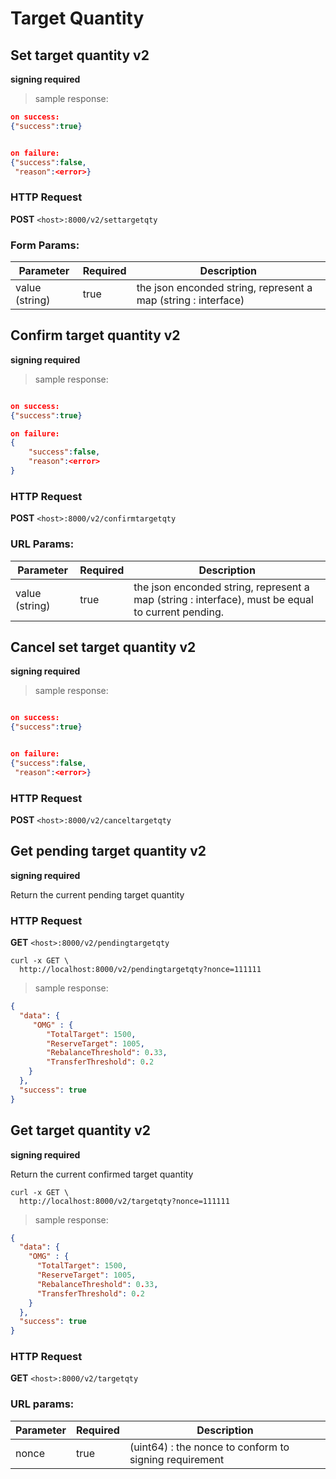 # Target Quantity

## Set target quantity v2

**signing required**

> sample response:

```json
on success:
{"success":true}


on failure:
{"success":false,
 "reason":<error>}
```

### HTTP Request

**POST**
`<host>:8000/v2/settargetqty`

### Form Params:

Parameter | Required | Description
--------- | -------- | -----------
value (string) | true | the json enconded string, represent a map (string : interface)


## Confirm target quantity v2

**signing required**

> sample response:

```json

on success:
{"success":true}

on failure:
{
    "success":false,
    "reason":<error>
}

```

### HTTP Request

**POST**
`<host>:8000/v2/confirmtargetqty`

### URL Params:

Parameter | Required | Description
--------- | -------- | -----------
value (string) | true | the json enconded string, represent a map (string : interface), must be equal to current pending.



## Cancel set target quantity v2

**signing required**

> sample response:

```json

on success:
{"success":true}


on failure:
{"success":false,
 "reason":<error>}
```

### HTTP Request

**POST**
`<host>:8000/v2/canceltargetqty`



## Get pending target quantity v2

**signing required**

Return the current pending target quantity 

### HTTP Request

**GET**
`<host>:8000/v2/pendingtargetqty`

```shell
curl -x GET \
  http://localhost:8000/v2/pendingtargetqty?nonce=111111
```
 
> sample response:

```json
{
  "data": {
     "OMG" : {
        "TotalTarget": 1500,
        "ReserveTarget": 1005,
        "RebalanceThreshold": 0.33,
        "TransferThreshold": 0.2
    }
  },
  "success": true
}
```

## Get target quantity v2

**signing required**

Return the current confirmed target quantity 

```shell
curl -x GET \
  http://localhost:8000/v2/targetqty?nonce=111111
```
 
> sample response:

```json
{
  "data": {
    "OMG" : {
      "TotalTarget": 1500,
      "ReserveTarget": 1005,
      "RebalanceThreshold": 0.33,
      "TransferThreshold": 0.2
    }
  },
  "success": true
}
```

### HTTP Request

**GET**
`<host>:8000/v2/targetqty`

### URL params:

Parameter | Required | Description
--------- | -------- | -----------
nonce | true | (uint64) : the nonce to conform to signing requirement